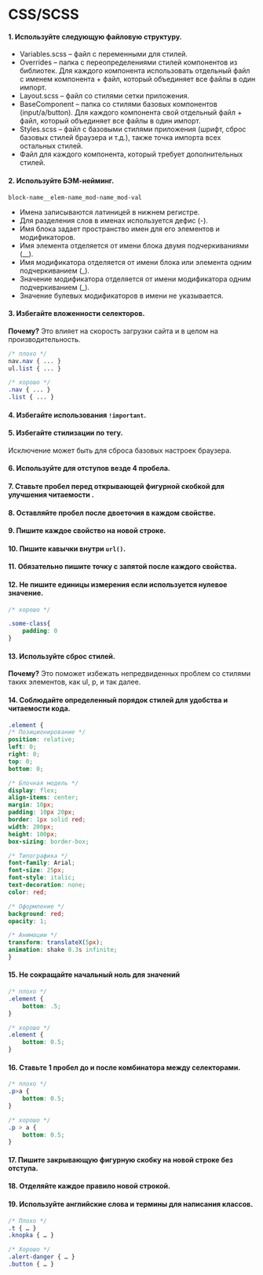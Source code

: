 # CSS/SCSS

#### 1. Используйте следующую файловую структуру.

- Variables.scss – файл с переменными для стилей.
- Overrides – папка с переопределениями стилей компонентов из библиотек. Для каждого компонента использовать отдельный файл с именем компонента + файл, который объединяет все файлы в один импорт.
- Layout.scss – файл со стилями сетки приложения.
- BaseComponent – папка со стилями базовых компонентов (input/a/button). Для каждого компонента свой отдельный файл + файл, который объединяет все файлы в один импорт.
- Styles.scss – файл с базовыми стилями приложения (шрифт, сброс базовых стилей браузера и т.д.), также точка импорта всех остальных стилей.
- Файл для каждого компонента, который требует дополнительных стилей.

#### 2. Используйте БЭМ-нейминг.

`block-name__elem-name_mod-name_mod-val`

- Имена записываются латиницей в нижнем регистре.
- Для разделения слов в именах используется дефис (-).
- Имя блока задает пространство имен для его элементов и модификаторов.
- Имя элемента отделяется от имени блока двумя подчеркиваниями (__).
- Имя модификатора отделяется от имени блока или элемента одним подчеркиванием (_).
- Значение модификатора отделяется от имени модификатора одним подчеркиванием (_).
- Значение булевых модификаторов в имени не указывается.

#### 3.  Избегайте вложенности селекторов.

**Почему?** Это влияет на скорость загрузки сайта и в целом на производительность.

```scss
/* плохо */
nav.nav { ... }
ul.list { ... }

/* хорошо */
.nav { ... }
.list { ... }
```

#### 4. Избегайте использования `!important`.

#### 5. Избегайте стилизации по тегу.

Исключение может быть для сброса базовых настроек браузера.

#### 6. Используйте для отступов везде 4 пробела.

#### 7. Ставьте пробел перед открывающей фигурной скобкой для улучшения читаемости .

#### 8. Оставляйте пробел после двоеточия в каждом свойстве.

#### 9. Пишите каждое свойство на новой строке.

#### 10. Пишите кавычки внутри `url()`.

#### 11. Обязательно пишите точку с запятой после каждого свойства.

#### 12. Не пишите единицы измерения если используется нулевое значение.

```scss
/* хорошо */

.some-class{
    padding: 0
}
```

#### 13. Используйте сброс стилей.

**Почему?** Это поможет избежать непредвиденных проблем со стилями таких элементов, как ul, p, и так далее.

#### 14. Соблюдайте определенный порядок стилей для удобства и читаемости кода.

```scss
.element {
/* Позиционирование */
position: relative;
left: 0;
right: 0;
top: 0;
bottom: 0;

/* Блочная модель */
display: flex;
align-items: center;
margin: 10px;
padding: 10px 20px;
border: 1px solid red;
width: 200px;
height: 100px;
box-sizing: border-box;

/* Типографика */
font-family: Arial;
font-size: 25px;
font-style: italic;
text-decoration: none;
color: red;

/* Оформление */
background: red;
opacity: 1;

/* Анимации */
transform: translateX(5px);
animation: shake 0.3s infinite;
}
```

#### 15. Не сокращайте начальный ноль для значений

```scss
/* плохо */
.element {
    bottom: .5;
}

/* хорошо */
.element {
    bottom: 0.5;
}
```

#### 16. Ставьте 1 пробел до и после комбинатора между селекторами.

```scss
/* плохо */
.p>a {
    bottom: 0.5;
}

/* хорошо */
.p > a {
    bottom: 0.5;
}
```

#### 17. Пишите закрывающую фигурную скобку на новой строке без отступа.

#### 18. Отделяйте каждое правило новой строкой.

#### 19. Используйте английские слова и термины для написания классов.

```scss
/* Плохо */
.t { … }
.knopka { … }

/* Хорошо */
.alert-danger { … }
.button { … }
```
